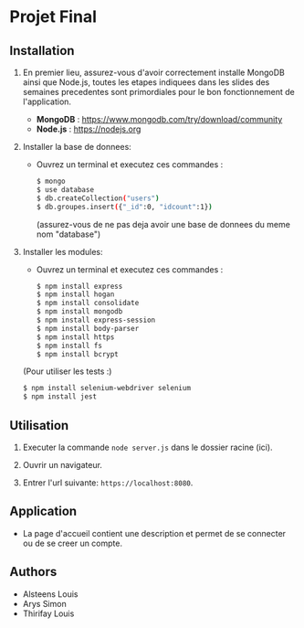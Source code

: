 # Projet Final



## Installation
1. En premier lieu, assurez-vous d'avoir correctement installe MongoDB ainsi que Node.js, toutes les etapes indiquees dans les slides des semaines precedentes
sont primordiales pour le bon fonctionnement de l'application.

    - **MongoDB** : https://www.mongodb.com/try/download/community
    - **Node.js** : https://nodejs.org

2. Installer la base de donnees:
    - Ouvrez un terminal et executez ces commandes :
      ```sh
      $ mongo
      $ use database
      $ db.createCollection("users")
      $ db.groupes.insert({"_id":0, "idcount":1})
      ```
      (assurez-vous de ne pas deja avoir une base de donnees du meme nom "database")

3. Installer les modules:
    - Ouvrez un terminal et executez ces commandes :
      ```sh
      $ npm install express
      $ npm install hogan
      $ npm install consolidate
      $ npm install mongodb
      $ npm install express-session
      $ npm install body-parser
      $ npm install https
      $ npm install fs
      $ npm install bcrypt
      ```

    (Pour utiliser les tests :)
      ```sh
      $ npm install selenium-webdriver selenium
      $ npm install jest
      ```



## Utilisation
1. Executer la commande `node server.js` dans le dossier racine (ici).

2. Ouvrir un navigateur.

3. Entrer l'url suivante: `https://localhost:8080`.



## Application
* La page d'accueil contient une description et permet de se connecter ou de se creer un compte.



## Authors
+ Alsteens Louis
+ Arys Simon
+ Thirifay Louis
